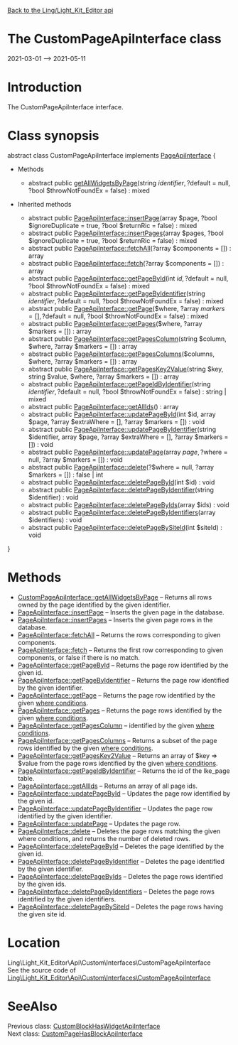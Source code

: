 [Back to the Ling/Light_Kit_Editor api](https://github.com/lingtalfi/Light_Kit_Editor/blob/master/doc/api/Ling/Light_Kit_Editor.md)



The CustomPageApiInterface class
================
2021-03-01 --> 2021-05-11






Introduction
============

The CustomPageApiInterface interface.



Class synopsis
==============


abstract class <span class="pl-k">CustomPageApiInterface</span> implements [PageApiInterface](https://github.com/lingtalfi/Light_Kit_Editor/blob/master/doc/api/Ling/Light_Kit_Editor/Api/Generated/Interfaces/PageApiInterface.md) {

- Methods
    - abstract public [getAllWidgetsByPage](https://github.com/lingtalfi/Light_Kit_Editor/blob/master/doc/api/Ling/Light_Kit_Editor/Api/Custom/Interfaces/CustomPageApiInterface/getAllWidgetsByPage.md)(string $identifier, ?$default = null, ?bool $throwNotFoundEx = false) : mixed

- Inherited methods
    - abstract public [PageApiInterface::insertPage](https://github.com/lingtalfi/Light_Kit_Editor/blob/master/doc/api/Ling/Light_Kit_Editor/Api/Generated/Interfaces/PageApiInterface/insertPage.md)(array $page, ?bool $ignoreDuplicate = true, ?bool $returnRic = false) : mixed
    - abstract public [PageApiInterface::insertPages](https://github.com/lingtalfi/Light_Kit_Editor/blob/master/doc/api/Ling/Light_Kit_Editor/Api/Generated/Interfaces/PageApiInterface/insertPages.md)(array $pages, ?bool $ignoreDuplicate = true, ?bool $returnRic = false) : mixed
    - abstract public [PageApiInterface::fetchAll](https://github.com/lingtalfi/Light_Kit_Editor/blob/master/doc/api/Ling/Light_Kit_Editor/Api/Generated/Interfaces/PageApiInterface/fetchAll.md)(?array $components = []) : array
    - abstract public [PageApiInterface::fetch](https://github.com/lingtalfi/Light_Kit_Editor/blob/master/doc/api/Ling/Light_Kit_Editor/Api/Generated/Interfaces/PageApiInterface/fetch.md)(?array $components = []) : array
    - abstract public [PageApiInterface::getPageById](https://github.com/lingtalfi/Light_Kit_Editor/blob/master/doc/api/Ling/Light_Kit_Editor/Api/Generated/Interfaces/PageApiInterface/getPageById.md)(int $id, ?$default = null, ?bool $throwNotFoundEx = false) : mixed
    - abstract public [PageApiInterface::getPageByIdentifier](https://github.com/lingtalfi/Light_Kit_Editor/blob/master/doc/api/Ling/Light_Kit_Editor/Api/Generated/Interfaces/PageApiInterface/getPageByIdentifier.md)(string $identifier, ?$default = null, ?bool $throwNotFoundEx = false) : mixed
    - abstract public [PageApiInterface::getPage](https://github.com/lingtalfi/Light_Kit_Editor/blob/master/doc/api/Ling/Light_Kit_Editor/Api/Generated/Interfaces/PageApiInterface/getPage.md)($where, ?array $markers = [], ?$default = null, ?bool $throwNotFoundEx = false) : mixed
    - abstract public [PageApiInterface::getPages](https://github.com/lingtalfi/Light_Kit_Editor/blob/master/doc/api/Ling/Light_Kit_Editor/Api/Generated/Interfaces/PageApiInterface/getPages.md)($where, ?array $markers = []) : array
    - abstract public [PageApiInterface::getPagesColumn](https://github.com/lingtalfi/Light_Kit_Editor/blob/master/doc/api/Ling/Light_Kit_Editor/Api/Generated/Interfaces/PageApiInterface/getPagesColumn.md)(string $column, $where, ?array $markers = []) : array
    - abstract public [PageApiInterface::getPagesColumns](https://github.com/lingtalfi/Light_Kit_Editor/blob/master/doc/api/Ling/Light_Kit_Editor/Api/Generated/Interfaces/PageApiInterface/getPagesColumns.md)($columns, $where, ?array $markers = []) : array
    - abstract public [PageApiInterface::getPagesKey2Value](https://github.com/lingtalfi/Light_Kit_Editor/blob/master/doc/api/Ling/Light_Kit_Editor/Api/Generated/Interfaces/PageApiInterface/getPagesKey2Value.md)(string $key, string $value, $where, ?array $markers = []) : array
    - abstract public [PageApiInterface::getPageIdByIdentifier](https://github.com/lingtalfi/Light_Kit_Editor/blob/master/doc/api/Ling/Light_Kit_Editor/Api/Generated/Interfaces/PageApiInterface/getPageIdByIdentifier.md)(string $identifier, ?$default = null, ?bool $throwNotFoundEx = false) : string | mixed
    - abstract public [PageApiInterface::getAllIds](https://github.com/lingtalfi/Light_Kit_Editor/blob/master/doc/api/Ling/Light_Kit_Editor/Api/Generated/Interfaces/PageApiInterface/getAllIds.md)() : array
    - abstract public [PageApiInterface::updatePageById](https://github.com/lingtalfi/Light_Kit_Editor/blob/master/doc/api/Ling/Light_Kit_Editor/Api/Generated/Interfaces/PageApiInterface/updatePageById.md)(int $id, array $page, ?array $extraWhere = [], ?array $markers = []) : void
    - abstract public [PageApiInterface::updatePageByIdentifier](https://github.com/lingtalfi/Light_Kit_Editor/blob/master/doc/api/Ling/Light_Kit_Editor/Api/Generated/Interfaces/PageApiInterface/updatePageByIdentifier.md)(string $identifier, array $page, ?array $extraWhere = [], ?array $markers = []) : void
    - abstract public [PageApiInterface::updatePage](https://github.com/lingtalfi/Light_Kit_Editor/blob/master/doc/api/Ling/Light_Kit_Editor/Api/Generated/Interfaces/PageApiInterface/updatePage.md)(array $page, ?$where = null, ?array $markers = []) : void
    - abstract public [PageApiInterface::delete](https://github.com/lingtalfi/Light_Kit_Editor/blob/master/doc/api/Ling/Light_Kit_Editor/Api/Generated/Interfaces/PageApiInterface/delete.md)(?$where = null, ?array $markers = []) : false | int
    - abstract public [PageApiInterface::deletePageById](https://github.com/lingtalfi/Light_Kit_Editor/blob/master/doc/api/Ling/Light_Kit_Editor/Api/Generated/Interfaces/PageApiInterface/deletePageById.md)(int $id) : void
    - abstract public [PageApiInterface::deletePageByIdentifier](https://github.com/lingtalfi/Light_Kit_Editor/blob/master/doc/api/Ling/Light_Kit_Editor/Api/Generated/Interfaces/PageApiInterface/deletePageByIdentifier.md)(string $identifier) : void
    - abstract public [PageApiInterface::deletePageByIds](https://github.com/lingtalfi/Light_Kit_Editor/blob/master/doc/api/Ling/Light_Kit_Editor/Api/Generated/Interfaces/PageApiInterface/deletePageByIds.md)(array $ids) : void
    - abstract public [PageApiInterface::deletePageByIdentifiers](https://github.com/lingtalfi/Light_Kit_Editor/blob/master/doc/api/Ling/Light_Kit_Editor/Api/Generated/Interfaces/PageApiInterface/deletePageByIdentifiers.md)(array $identifiers) : void
    - abstract public [PageApiInterface::deletePageBySiteId](https://github.com/lingtalfi/Light_Kit_Editor/blob/master/doc/api/Ling/Light_Kit_Editor/Api/Generated/Interfaces/PageApiInterface/deletePageBySiteId.md)(int $siteId) : void

}






Methods
==============

- [CustomPageApiInterface::getAllWidgetsByPage](https://github.com/lingtalfi/Light_Kit_Editor/blob/master/doc/api/Ling/Light_Kit_Editor/Api/Custom/Interfaces/CustomPageApiInterface/getAllWidgetsByPage.md) &ndash; Returns all rows owned by the page identified by the given identifier.
- [PageApiInterface::insertPage](https://github.com/lingtalfi/Light_Kit_Editor/blob/master/doc/api/Ling/Light_Kit_Editor/Api/Generated/Interfaces/PageApiInterface/insertPage.md) &ndash; Inserts the given page in the database.
- [PageApiInterface::insertPages](https://github.com/lingtalfi/Light_Kit_Editor/blob/master/doc/api/Ling/Light_Kit_Editor/Api/Generated/Interfaces/PageApiInterface/insertPages.md) &ndash; Inserts the given page rows in the database.
- [PageApiInterface::fetchAll](https://github.com/lingtalfi/Light_Kit_Editor/blob/master/doc/api/Ling/Light_Kit_Editor/Api/Generated/Interfaces/PageApiInterface/fetchAll.md) &ndash; Returns the rows corresponding to given components.
- [PageApiInterface::fetch](https://github.com/lingtalfi/Light_Kit_Editor/blob/master/doc/api/Ling/Light_Kit_Editor/Api/Generated/Interfaces/PageApiInterface/fetch.md) &ndash; Returns the first row corresponding to given components, or false if there is no match.
- [PageApiInterface::getPageById](https://github.com/lingtalfi/Light_Kit_Editor/blob/master/doc/api/Ling/Light_Kit_Editor/Api/Generated/Interfaces/PageApiInterface/getPageById.md) &ndash; Returns the page row identified by the given id.
- [PageApiInterface::getPageByIdentifier](https://github.com/lingtalfi/Light_Kit_Editor/blob/master/doc/api/Ling/Light_Kit_Editor/Api/Generated/Interfaces/PageApiInterface/getPageByIdentifier.md) &ndash; Returns the page row identified by the given identifier.
- [PageApiInterface::getPage](https://github.com/lingtalfi/Light_Kit_Editor/blob/master/doc/api/Ling/Light_Kit_Editor/Api/Generated/Interfaces/PageApiInterface/getPage.md) &ndash; Returns the page row identified by the given [where conditions](https://github.com/lingtalfi/SimplePdoWrapper#the-where-conditions).
- [PageApiInterface::getPages](https://github.com/lingtalfi/Light_Kit_Editor/blob/master/doc/api/Ling/Light_Kit_Editor/Api/Generated/Interfaces/PageApiInterface/getPages.md) &ndash; Returns the page rows identified by the given [where conditions](https://github.com/lingtalfi/SimplePdoWrapper#the-where-conditions).
- [PageApiInterface::getPagesColumn](https://github.com/lingtalfi/Light_Kit_Editor/blob/master/doc/api/Ling/Light_Kit_Editor/Api/Generated/Interfaces/PageApiInterface/getPagesColumn.md) &ndash; identified by the given [where conditions](https://github.com/lingtalfi/SimplePdoWrapper#the-where-conditions).
- [PageApiInterface::getPagesColumns](https://github.com/lingtalfi/Light_Kit_Editor/blob/master/doc/api/Ling/Light_Kit_Editor/Api/Generated/Interfaces/PageApiInterface/getPagesColumns.md) &ndash; Returns a subset of the page rows identified by the given [where conditions](https://github.com/lingtalfi/SimplePdoWrapper#the-where-conditions).
- [PageApiInterface::getPagesKey2Value](https://github.com/lingtalfi/Light_Kit_Editor/blob/master/doc/api/Ling/Light_Kit_Editor/Api/Generated/Interfaces/PageApiInterface/getPagesKey2Value.md) &ndash; Returns an array of $key => $value from the page rows identified by the given [where conditions](https://github.com/lingtalfi/SimplePdoWrapper#the-where-conditions).
- [PageApiInterface::getPageIdByIdentifier](https://github.com/lingtalfi/Light_Kit_Editor/blob/master/doc/api/Ling/Light_Kit_Editor/Api/Generated/Interfaces/PageApiInterface/getPageIdByIdentifier.md) &ndash; Returns the id of the lke_page table.
- [PageApiInterface::getAllIds](https://github.com/lingtalfi/Light_Kit_Editor/blob/master/doc/api/Ling/Light_Kit_Editor/Api/Generated/Interfaces/PageApiInterface/getAllIds.md) &ndash; Returns an array of all page ids.
- [PageApiInterface::updatePageById](https://github.com/lingtalfi/Light_Kit_Editor/blob/master/doc/api/Ling/Light_Kit_Editor/Api/Generated/Interfaces/PageApiInterface/updatePageById.md) &ndash; Updates the page row identified by the given id.
- [PageApiInterface::updatePageByIdentifier](https://github.com/lingtalfi/Light_Kit_Editor/blob/master/doc/api/Ling/Light_Kit_Editor/Api/Generated/Interfaces/PageApiInterface/updatePageByIdentifier.md) &ndash; Updates the page row identified by the given identifier.
- [PageApiInterface::updatePage](https://github.com/lingtalfi/Light_Kit_Editor/blob/master/doc/api/Ling/Light_Kit_Editor/Api/Generated/Interfaces/PageApiInterface/updatePage.md) &ndash; Updates the page row.
- [PageApiInterface::delete](https://github.com/lingtalfi/Light_Kit_Editor/blob/master/doc/api/Ling/Light_Kit_Editor/Api/Generated/Interfaces/PageApiInterface/delete.md) &ndash; Deletes the page rows matching the given where conditions, and returns the number of deleted rows.
- [PageApiInterface::deletePageById](https://github.com/lingtalfi/Light_Kit_Editor/blob/master/doc/api/Ling/Light_Kit_Editor/Api/Generated/Interfaces/PageApiInterface/deletePageById.md) &ndash; Deletes the page identified by the given id.
- [PageApiInterface::deletePageByIdentifier](https://github.com/lingtalfi/Light_Kit_Editor/blob/master/doc/api/Ling/Light_Kit_Editor/Api/Generated/Interfaces/PageApiInterface/deletePageByIdentifier.md) &ndash; Deletes the page identified by the given identifier.
- [PageApiInterface::deletePageByIds](https://github.com/lingtalfi/Light_Kit_Editor/blob/master/doc/api/Ling/Light_Kit_Editor/Api/Generated/Interfaces/PageApiInterface/deletePageByIds.md) &ndash; Deletes the page rows identified by the given ids.
- [PageApiInterface::deletePageByIdentifiers](https://github.com/lingtalfi/Light_Kit_Editor/blob/master/doc/api/Ling/Light_Kit_Editor/Api/Generated/Interfaces/PageApiInterface/deletePageByIdentifiers.md) &ndash; Deletes the page rows identified by the given identifiers.
- [PageApiInterface::deletePageBySiteId](https://github.com/lingtalfi/Light_Kit_Editor/blob/master/doc/api/Ling/Light_Kit_Editor/Api/Generated/Interfaces/PageApiInterface/deletePageBySiteId.md) &ndash; Deletes the page rows having the given site id.





Location
=============
Ling\Light_Kit_Editor\Api\Custom\Interfaces\CustomPageApiInterface<br>
See the source code of [Ling\Light_Kit_Editor\Api\Custom\Interfaces\CustomPageApiInterface](https://github.com/lingtalfi/Light_Kit_Editor/blob/master/Api/Custom/Interfaces/CustomPageApiInterface.php)



SeeAlso
==============
Previous class: [CustomBlockHasWidgetApiInterface](https://github.com/lingtalfi/Light_Kit_Editor/blob/master/doc/api/Ling/Light_Kit_Editor/Api/Custom/Interfaces/CustomBlockHasWidgetApiInterface.md)<br>Next class: [CustomPageHasBlockApiInterface](https://github.com/lingtalfi/Light_Kit_Editor/blob/master/doc/api/Ling/Light_Kit_Editor/Api/Custom/Interfaces/CustomPageHasBlockApiInterface.md)<br>
